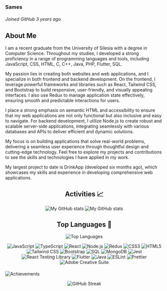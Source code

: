 ### Sames
###### *Joined GitHub 3 years ago*<br>
      
## About Me

I am a recent graduate from the University of Silesia with a degree in Computer Science. Throughout my studies, I developed a strong proficiency in a range of programming languages and tools, including JavaScript, CSS, HTML, C, C++, Java, PHP, Flutter, SQL.

My passion lies in creating both websites and web applications, and I specialize in both frontend and backend development. On the frontend, I leverage powerful frameworks and libraries such as React, Tailwind CSS, and Bootstrap to build responsive, user-friendly, and visually appealing interfaces. I also use Redux to manage application state effectively, ensuring smooth and predictable interactions for users.

I place a strong emphasis on semantic HTML and accessibility to ensure that my web applications are not only functional but also inclusive and easy to navigate. For backend development, I utilize Node.js to create robust and scalable server-side applications, integrating seamlessly with various databases and APIs to deliver efficient and dynamic solutions.

My focus is on building applications that solve real-world problems, delivering a seamless user experience through thoughtful design and cutting-edge technology. Feel free to explore my projects and contributions to see the skills and technologies I have applied in my work.

My largest project to date is DrinkApp (developed six months ago), which showcases my skills and experience in developing comprehensive web applications.


<div  align="center"> 
      
<h2> Activities 📈 </h2>
<div>
  <img src="https://github-readme-stats.vercel.app/api?username=Samessprog&show_icons=true&hide_rank=true&hide_title=true&bg_color=00000000&hide_border=true&icon_color=959da5&text_color=777777" alt="My GitHub stats" style="max-width: 100%; height: auto;">
  <img src="https://github-readme-stats.vercel.app/api?username=Samessprog&show_icons=true&hide_rank=true&hide_title=true&bg_color=00000000&hide_border=true&icon_color=959da5&text_color=777777" alt="My GitHub stats" style="max-width: 100%; height: auto;">
</div>
</div>
<div  align="center">
<h2> Top Languages 🔺 </h2>
<div>
  <img src="https://github-readme-stats.vercel.app/api/top-langs/?username=Samessprog&layout=compact&bg_color=00000000&hide_border=true&text_color=777777" alt="Top Languages" style="max-width: 100%; height: auto;">
</div>
</div>

<p align="center">
<img src="https://img.shields.io/badge/JavaScript-F7DF1E?style=for-the-badge&logo=javascript&logoColor=black" alt="JavaScript" />
<img src="https://img.shields.io/badge/TypeScript-007ACC?style=for-the-badge&logo=typescript&logoColor=white" alt="TypeScript" />
<img src="https://img.shields.io/badge/React-61DAFB?style=for-the-badge&logo=react&logoColor=black" alt="React" />
<img src="https://img.shields.io/badge/Node.js-339933?style=for-the-badge&logo=nodedotjs&logoColor=white" alt="Node.js" />
<img src="https://img.shields.io/badge/Redux-764ABC?style=for-the-badge&logo=redux&logoColor=white" alt="Redux" />
<img src="https://img.shields.io/badge/CSS3-1572B6?style=for-the-badge&logo=css3&logoColor=white" alt="CSS3" />
<img src="https://img.shields.io/badge/HTML5-E34F26?style=for-the-badge&logo=html5&logoColor=white" alt="HTML5" />
<img src="https://img.shields.io/badge/Tailwind_CSS-06B6D4?style=for-the-badge&logo=tailwindcss&logoColor=white" alt="Tailwind CSS" />
<img src="https://img.shields.io/badge/Bootstrap-7952B3?style=for-the-badge&logo=bootstrap&logoColor=white" alt="Bootstrap" />
<img src="https://img.shields.io/badge/MySQL-4479A1?style=for-the-badge&logo=mysql&logoColor=white" alt="SQL" />
<img src="https://img.shields.io/badge/MongoDB-47A248?style=for-the-badge&logo=mongodb&logoColor=white" alt="MongoDB" />
<img src="https://img.shields.io/badge/Jest-C21325?style=for-the-badge&logo=jest&logoColor=white" alt="Jest" />
<img src="https://img.shields.io/badge/React_Testing_Library-E33332?style=for-the-badge&logo=testing-library&logoColor=white" alt="React Testing Library" />
<img src="https://img.shields.io/badge/Flutter-02569B?style=for-the-badge&logo=flutter&logoColor=white" alt="Flutter" />
<img src="https://img.shields.io/badge/Java-D32F2F?style=for-the-badge&logo=java&logoColor=white" alt="Java" />
<img src="https://img.shields.io/badge/ESLint-4B32C3?style=for-the-badge&logo=eslint&logoColor=white" alt="ESLint" />
<img src="https://img.shields.io/badge/Prettier-ff69b4?style=for-the-badge&logo=prettier&logoColor=white" alt="Prettier" />
      <img src="https://img.shields.io/badge/Adobe%20Creative%20Suite-FF0000?style=for-the-badge&logo=adobe&logoColor=white" alt="Adobe Creative Suite" />

</p>


<p  style="margin-top: 20px;">
  <img src="https://github-profile-trophy.vercel.app/?username=Samessprog&theme=darkhub&no-frame=true&no-bg=true&margin-w=4" alt="Achievements" style="max-width: 100%; height: auto;">
</p>

<p align="center">
  <img src="https://github-readme-streak-stats.herokuapp.com?user=Samessprog&theme=cobalt&date_format=j%20M%5B%20Y%5D&background=00000000&ring=89502D&fire=ff9554&currStreakNum=ffffff&sideNums=ffffff&currStreakLabel=ffffff&sideLabels=ffffff&dates=ffffff" alt="GitHub Streak" />
</p>
